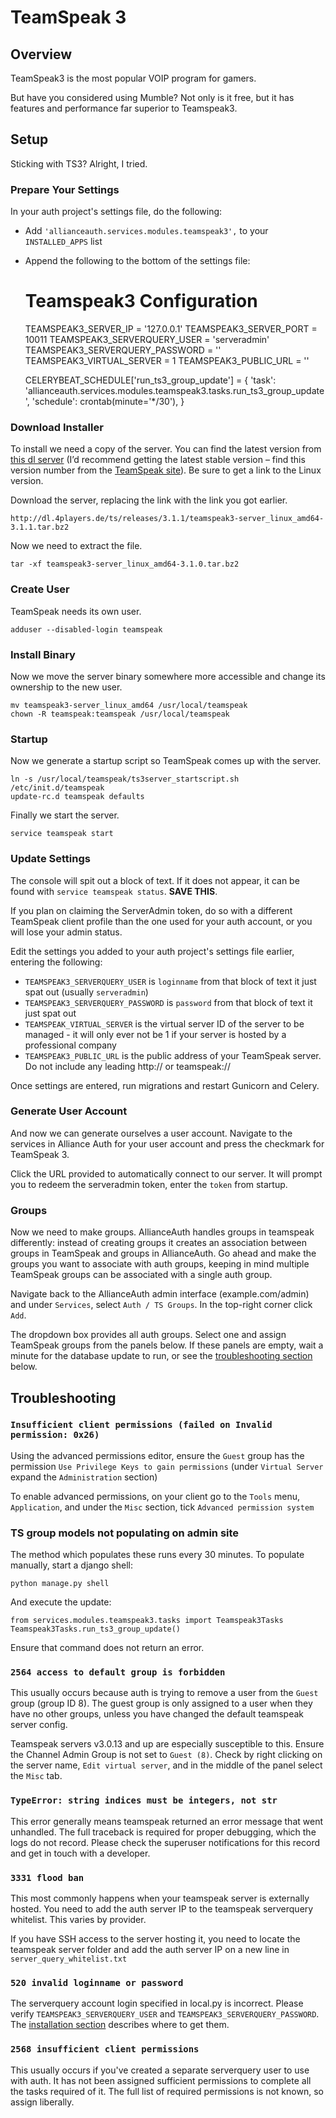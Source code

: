 # TeamSpeak 3

## Overview
TeamSpeak3 is the most popular VOIP program for gamers.

But have you considered using Mumble? Not only is it free, but it has features and performance far superior to Teamspeak3.

## Setup
Sticking with TS3? Alright, I tried.

### Prepare Your Settings
In your auth project's settings file, do the following:
 - Add `'allianceauth.services.modules.teamspeak3',` to your `INSTALLED_APPS` list
 - Append the following to the bottom of the settings file:


    # Teamspeak3 Configuration
    TEAMSPEAK3_SERVER_IP = '127.0.0.1'
    TEAMSPEAK3_SERVER_PORT = 10011
    TEAMSPEAK3_SERVERQUERY_USER = 'serveradmin'
    TEAMSPEAK3_SERVERQUERY_PASSWORD = ''
    TEAMSPEAK3_VIRTUAL_SERVER = 1
    TEAMSPEAK3_PUBLIC_URL = ''

    CELERYBEAT_SCHEDULE['run_ts3_group_update'] = {
        'task': 'allianceauth.services.modules.teamspeak3.tasks.run_ts3_group_update',
        'schedule': crontab(minute='*/30'),
    }

### Download Installer
To install we need a copy of the server. You can find the latest version from [this dl server](http://dl.4players.de/ts/releases/) (I’d recommend getting the latest stable version – find this version number from the [TeamSpeak site](https://www.teamspeak.com/downloads#)). Be sure to get a link to the Linux version.

Download the server, replacing the link with the link you got earlier.

    http://dl.4players.de/ts/releases/3.1.1/teamspeak3-server_linux_amd64-3.1.1.tar.bz2

Now we need to extract the file.

    tar -xf teamspeak3-server_linux_amd64-3.1.0.tar.bz2

### Create User
TeamSpeak needs its own user.

    adduser --disabled-login teamspeak

### Install Binary
Now we move the server binary somewhere more accessible and change its ownership to the new user.

    mv teamspeak3-server_linux_amd64 /usr/local/teamspeak
    chown -R teamspeak:teamspeak /usr/local/teamspeak

### Startup
Now we generate a startup script so TeamSpeak comes up with the server.

    ln -s /usr/local/teamspeak/ts3server_startscript.sh /etc/init.d/teamspeak
    update-rc.d teamspeak defaults

Finally we start the server.

    service teamspeak start

### Update Settings
The console will spit out a block of text. If it does not appear, it can be found with `service teamspeak status`. **SAVE THIS**.

If you plan on claiming the ServerAdmin token, do so with a different TeamSpeak client profile than the one used for your auth account, or you will lose your admin status.

Edit the settings you added to your auth project's settings file earlier, entering the following:
 - `TEAMSPEAK3_SERVERQUERY_USER` is `loginname` from that block of text it just spat out (usually `serveradmin`)
 - `TEAMSPEAK3_SERVERQUERY_PASSWORD` is `password` from that block of text it just spat out
 - `TEAMSPEAK_VIRTUAL_SERVER` is the virtual server ID of the server to be managed - it will only ever not be 1 if your server is hosted by a professional company
 - `TEAMSPEAK3_PUBLIC_URL` is the public address of your TeamSpeak server. Do not include any leading http:// or teamspeak://

Once settings are entered, run migrations and restart Gunicorn and Celery.

### Generate User Account
And now we can generate ourselves a user account. Navigate to the services in Alliance Auth for your user account and press the checkmark for TeamSpeak 3.

Click the URL provided to automatically connect to our server. It will prompt you to redeem the serveradmin token, enter the `token` from startup.

### Groups

Now we need to make groups. AllianceAuth handles groups in teamspeak differently: instead of creating groups it creates an association between groups in TeamSpeak and groups in AllianceAuth. Go ahead and make the groups you want to associate with auth groups, keeping in mind multiple TeamSpeak groups can be associated with a single auth group.

Navigate back to the AllianceAuth admin interface (example.com/admin) and under `Services`, select `Auth / TS Groups`. In the top-right corner click `Add`.

The dropdown box provides all auth groups. Select one and assign TeamSpeak groups from the panels below. If these panels are empty, wait a minute for the database update to run, or see the [troubleshooting section](#ts-group-models-not-populating-on-admin-site) below.

## Troubleshooting

### `Insufficient client permissions (failed on Invalid permission: 0x26)`

Using the advanced permissions editor, ensure the `Guest` group has the permission `Use Privilege Keys to gain permissions` (under `Virtual Server` expand the `Administration` section)

To enable advanced permissions, on your client go to the `Tools` menu, `Application`, and under the `Misc` section, tick `Advanced permission system`

### TS group models not populating on admin site
The method which populates these runs every 30 minutes. To populate manually, start a django shell:

    python manage.py shell

And execute the update:

    from services.modules.teamspeak3.tasks import Teamspeak3Tasks
    Teamspeak3Tasks.run_ts3_group_update()

Ensure that command does not return an error.

### `2564 access to default group is forbidden`

This usually occurs because auth is trying to remove a user from the `Guest` group (group ID 8). The guest group is only assigned to a user when they have no other groups, unless you have changed the default teamspeak server config.

Teamspeak servers v3.0.13 and up are especially susceptible to this. Ensure the Channel Admin Group is not set to `Guest (8)`. Check by right clicking on the server name, `Edit virtual server`, and in the middle of the panel select the `Misc` tab.

### `TypeError: string indices must be integers, not str`

This error generally means teamspeak returned an error message that went unhandled. The full traceback is required for proper debugging, which the logs do not record. Please check the superuser notifications for this record and get in touch with a developer.

### `3331 flood ban`

This most commonly happens when your teamspeak server is externally hosted. You need to add the auth server IP to the teamspeak serverquery whitelist. This varies by provider.

If you have SSH access to the server hosting it, you need to locate the teamspeak server folder and add the auth server IP on a new line in  `server_query_whitelist.txt`

### `520 invalid loginname or password`

The serverquery account login specified in local.py is incorrect. Please verify `TEAMSPEAK3_SERVERQUERY_USER` and `TEAMSPEAK3_SERVERQUERY_PASSWORD`. The [installation section](#update-settings) describes where to get them.

### `2568 insufficient client permissions`

This usually occurs if you've created a separate serverquery user to use with auth. It has not been assigned sufficient permissions to complete all the tasks required of it. The full list of required permissions is not known, so assign liberally.
